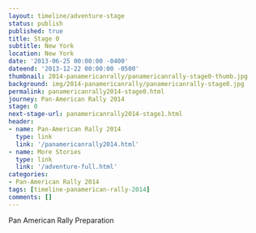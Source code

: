 ```yaml
---
layout: timeline/adventure-stage
status: publish
published: true
title: Stage 0
subtitle: New York
location: New York
date: '2013-06-25 00:00:00 -0400'
dateend: '2013-12-22 00:00:00 -0500'
thumbnail: 2014-panamericanrally/panamericanrally-stage0-thumb.jpg
background: img/2014-panamericanrally/panamericanrally-stage0.jpg
permalink: panamericanrally2014-stage0.html
journey: Pan-American Rally 2014
stage: 0
next-stage-url: panamericanrally2014-stage1.html
header:
- name: Pan-American Rally 2014
  type: link
  link: '/panamericanrally2014.html'
- name: More Stories
  type: link
  link: '/adventure-full.html'
categories:
- Pan-American Rally 2014
tags: [timeline-panamerican-rally-2014]
comments: []
---
```

Pan American Rally Preparation
